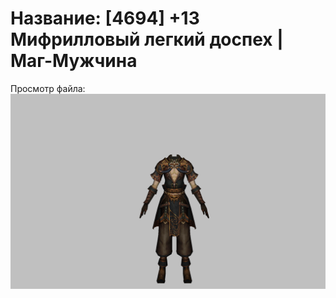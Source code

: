 # Название: [4694] +13 Мифрилловый легкий доспех | Маг-Мужчина

Просмотр файла:
![p040021.png](p040021.png)